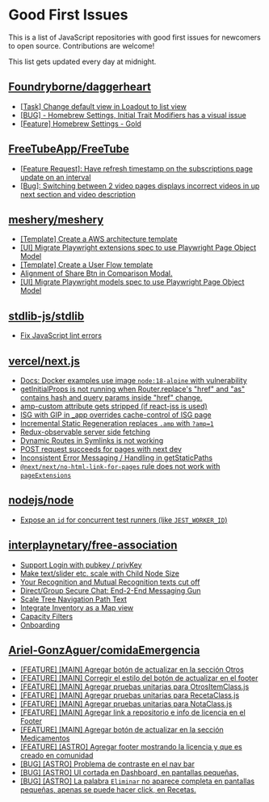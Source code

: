 # Good First Issues

This is a list of JavaScript repositories with good first issues for newcomers to open source. Contributions are welcome!

This list gets updated every day at midnight.

## [Foundryborne/daggerheart](https://github.com/Foundryborne/daggerheart)

- [[Task] Change default view in Loadout to list view](https://github.com/Foundryborne/daggerheart/issues/957)
- [[BUG] - Homebrew Settings, Initial Trait Modifiers has a visual issue](https://github.com/Foundryborne/daggerheart/issues/868)
- [[Feature] Homebrew Settings - Gold](https://github.com/Foundryborne/daggerheart/issues/734)

## [FreeTubeApp/FreeTube](https://github.com/FreeTubeApp/FreeTube)

- [[Feature Request]: Have refresh timestamp on the subscriptions page update on an interval](https://github.com/FreeTubeApp/FreeTube/issues/5140)
- [[Bug]: Switching between 2 video pages displays incorrect videos in up next section and video description](https://github.com/FreeTubeApp/FreeTube/issues/2261)

## [meshery/meshery](https://github.com/meshery/meshery)

- [[Template] Create a AWS architecture template](https://github.com/meshery/meshery/issues/12500)
- [[UI] Migrate Playwright extensions spec to use Playwright Page Object Model](https://github.com/meshery/meshery/issues/15373)
- [[Template] Create a User Flow template](https://github.com/meshery/meshery/issues/12456)
- [Alignment of Share Btn in Comparison Modal.](https://github.com/meshery/meshery/issues/15173)
- [[UI] Migrate Playwright models spec to use Playwright Page Object Model](https://github.com/meshery/meshery/issues/15372)

## [stdlib-js/stdlib](https://github.com/stdlib-js/stdlib)

- [Fix JavaScript lint errors](https://github.com/stdlib-js/stdlib/issues/7942)

## [vercel/next.js](https://github.com/vercel/next.js)

- [Docs: Docker examples use image `node:18-alpine` with vulnerability](https://github.com/vercel/next.js/issues/78465)
- [getInitialProps is not running when Router.replace's "href" and "as" contains hash and query params inside "href" change.](https://github.com/vercel/next.js/issues/10900)
- [amp-custom attribute gets stripped (if react-jss is used)](https://github.com/vercel/next.js/issues/12243)
- [ISG with GIP in _app overrides cache-control of ISG page](https://github.com/vercel/next.js/issues/14244)
- [Incremental Static Regeneration replaces `.amp` with `?amp=1`](https://github.com/vercel/next.js/issues/14251)
- [Redux-observable server side fetching](https://github.com/vercel/next.js/issues/15971)
- [Dynamic Routes in Symlinks is not working](https://github.com/vercel/next.js/issues/16660)
- [POST request succeeds for pages with next dev](https://github.com/vercel/next.js/issues/38863)
- [Inconsistent Error Messaging / Handling in getStaticPaths](https://github.com/vercel/next.js/issues/41281)
- [`@next/next/no-html-link-for-pages` rule does not work with `pageExtensions`](https://github.com/vercel/next.js/issues/53473)

## [nodejs/node](https://github.com/nodejs/node)

- [Expose an `id` for concurrent test runners (like `JEST_WORKER_ID`)](https://github.com/nodejs/node/issues/55842)

## [interplaynetary/free-association](https://github.com/interplaynetary/free-association)

- [Support Login with pubkey / privKey](https://github.com/interplaynetary/free-association/issues/116)
- [Make text/slider etc. scale with Child Node Size](https://github.com/interplaynetary/free-association/issues/111)
- [Your Recognition and Mutual Recognition texts cut off](https://github.com/interplaynetary/free-association/issues/56)
- [Direct/Group Secure Chat: End-2-End Messaging Gun](https://github.com/interplaynetary/free-association/issues/49)
- [Scale Tree Navigation Path Text](https://github.com/interplaynetary/free-association/issues/112)
- [Integrate Inventory as a Map view](https://github.com/interplaynetary/free-association/issues/36)
- [Capacity Filters](https://github.com/interplaynetary/free-association/issues/47)
- [Onboarding](https://github.com/interplaynetary/free-association/issues/83)

## [Ariel-GonzAguer/comidaEmergencia](https://github.com/Ariel-GonzAguer/comidaEmergencia)

- [[FEATURE] [MAIN] Agregar botón de actualizar en la sección Otros](https://github.com/Ariel-GonzAguer/comidaEmergencia/issues/23)
- [[FEATURE] [MAIN] Corregir el estilo del botón de actualizar en el footer](https://github.com/Ariel-GonzAguer/comidaEmergencia/issues/22)
- [[FEATURE] [MAIN] Agregar pruebas unitarias para OtrosItemClass.js](https://github.com/Ariel-GonzAguer/comidaEmergencia/issues/19)
- [[FEATURE] [MAIN] Agregar pruebas unitarias para RecetaClass.js](https://github.com/Ariel-GonzAguer/comidaEmergencia/issues/18)
- [[FEATURE] [MAIN] Agregar pruebas unitarias para NotaClass.js](https://github.com/Ariel-GonzAguer/comidaEmergencia/issues/17)
- [[FEATURE] [MAIN] Agregar link a repositorio e info de licencia en el Footer](https://github.com/Ariel-GonzAguer/comidaEmergencia/issues/11)
- [[FEATURE] [MAIN] Agregar botón de actualizar en la sección Medicamentos](https://github.com/Ariel-GonzAguer/comidaEmergencia/issues/24)
- [[FEATURE] [ASTRO] Agregar footer mostrando la licencia y que es creado en comunidad](https://github.com/Ariel-GonzAguer/comidaEmergencia/issues/6)
- [ [BUG] [ASTRO] Problema de contraste en el nav bar](https://github.com/Ariel-GonzAguer/comidaEmergencia/issues/7)
- [[BUG] [ASTRO] UI cortada en Dashboard, en pantallas pequeñas,](https://github.com/Ariel-GonzAguer/comidaEmergencia/issues/8)
- [[BUG] [ASTRO]  La palabra `Eliminar` no aparece completa en pantallas pequeñas, apenas se puede hacer click, en Recetas.](https://github.com/Ariel-GonzAguer/comidaEmergencia/issues/9)

